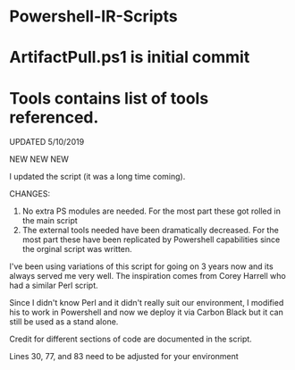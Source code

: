 # Powershell-IR-Scripts
# ArtifactPull.ps1 is initial commit
# Tools contains list of tools referenced.

UPDATED 5/10/2019

NEW NEW NEW

I updated the script (it was a long time coming).

CHANGES: 

1) No extra PS modules are needed.  For the most part these got rolled in the main script
2) The external tools needed have been dramatically decreased.  For the most part these have been replicated by Powershell capabilities since the orginal script was written.



I've been using variations of this script for going on 3 years now and its always served me very well.  The inspiration comes from 
Corey Harrell who had a similar Perl script.

Since I didn't know Perl and it didn't really suit our environment, I modified his to work in Powershell and now we deploy it via
Carbon Black but it can still be used as a stand alone.

Credit for different sections of code are documented in the script.

Lines 30, 77, and 83 need to be adjusted for your environment

